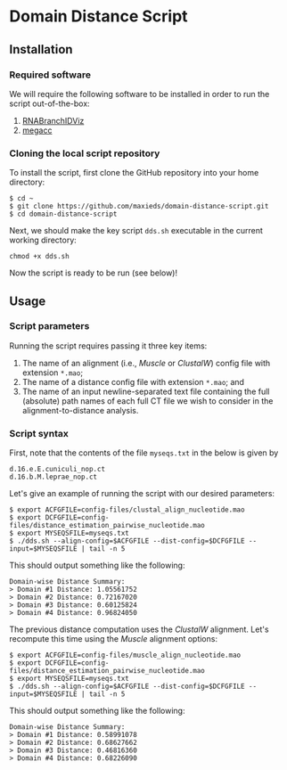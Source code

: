 # Domain Distance Script 

## Installation

### Required software

We will require the following software to be installed in order to run the script out-of-the-box:
1. [RNABranchIDViz](https://github.com/maxieds/RNABranchIDViz)
2. [megacc](https://www.megasoftware.net/) 

### Cloning the local script repository

To install the script, first clone the GitHub repository into your home directory:
```
$ cd ~
$ git clone https://github.com/maxieds/domain-distance-script.git
$ cd domain-distance-script
```
Next, we should make the key script ``dds.sh`` executable in the current working directory:
```
chmod +x dds.sh
```
Now the script is ready to be run (see below)!

## Usage 

### Script parameters

Running the script requires passing it three key items:
1. The name of an alignment (i.e., *Muscle* or *ClustalW*) config file with extension ``*.mao``; 
2. The name of a distance config file with extension ``*.mao``; and 
3. The name of an input newline-separated text file containing the full (absolute) path names of 
   each full CT file we wish to consider in the alignment-to-distance analysis.

### Script syntax
First, note that the contents of the file ``myseqs.txt`` in the below is given by 
```
d.16.e.E.cuniculi_nop.ct
d.16.b.M.leprae_nop.ct
```
Let's give an example of running the script with our desired parameters:
```
$ export ACFGFILE=config-files/clustal_align_nucleotide.mao
$ export DCFGFILE=config-files/distance_estimation_pairwise_nucleotide.mao
$ export MYSEQSFILE=myseqs.txt
$ ./dds.sh --align-config=$ACFGFILE --dist-config=$DCFGFILE --input=$MYSEQSFILE | tail -n 5
```
This should output something like the following:
```
Domain-wise Distance Summary:
> Domain #1 Distance: 1.05561752
> Domain #2 Distance: 0.72167020
> Domain #3 Distance: 0.60125824
> Domain #4 Distance: 0.96824050
```
The previous distance computation uses the *ClustalW* alignment. Let's recompute this time using the 
*Muscle* alignment options:
```
$ export ACFGFILE=config-files/muscle_align_nucleotide.mao
$ export DCFGFILE=config-files/distance_estimation_pairwise_nucleotide.mao
$ export MYSEQSFILE=myseqs.txt
$ ./dds.sh --align-config=$ACFGFILE --dist-config=$DCFGFILE --input=$MYSEQSFILE | tail -n 5
```
This should output something like the following:
```
Domain-wise Distance Summary:
> Domain #1 Distance: 0.58991078
> Domain #2 Distance: 0.68627662
> Domain #3 Distance: 0.46816360
> Domain #4 Distance: 0.68226090
```

